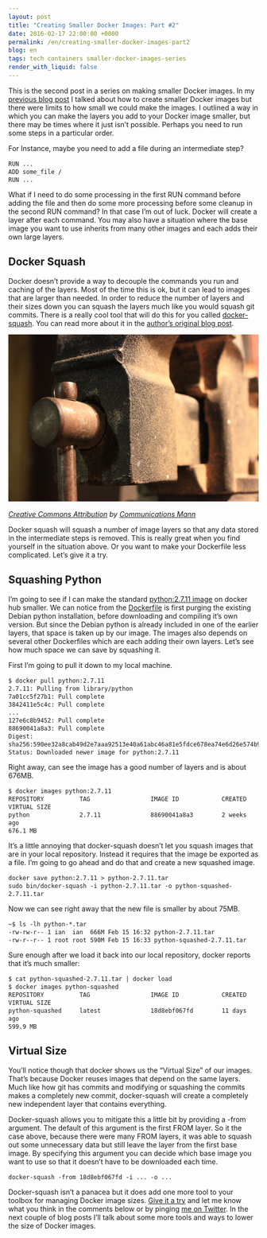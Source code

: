 ```yaml
---
layout: post
title: "Creating Smaller Docker Images: Part #2"
date: 2016-02-17 22:00:00 +0000
permalink: /en/creating-smaller-docker-images-part2
blog: en
tags: tech containers smaller-docker-images-series
render_with_liquid: false
---
```


This is the second post in a series on making smaller Docker images. In my [previous blog post](https://www.ianlewis.org/en/creating-smaller-docker-images) I talked about how to create smaller Docker images but there were limits to
how small we could make the images. I outlined a way in which you can make the
layers you add to your Docker image smaller, but there may be times where it
just isn’t possible. Perhaps you need to run some steps in a particular order.

For Instance, maybe you need to add a file during an intermediate step?

```docker
RUN ...
ADD some_file /
RUN ...
```

What if I need to do some processing in the first RUN command before adding the
file and then do some more processing before some cleanup in the second RUN
command? In that case I’m out of luck. Docker will create a layer after each
command. You may also have a situation where the base image you want to use
inherits from many other images and each adds their own large layers.

## Docker Squash

Docker doesn’t provide a way to decouple the commands you run and caching of
the layers. Most of the time this is ok, but it can lead to images that are
larger than needed. In order to reduce the number of layers and their sizes
down you can squash the layers much like you would squash git commits. There is
a really cool tool that will do this for you called [docker-squash](https://github.com/jwilder/docker-squash). You can read more about it in the [author’s original blog post](http://jasonwilder.com/blog/2014/08/19/squashing-docker-images/).

![Vise](/assets/images/748/vise.jpg)

_[Creative Commons Attribution](https://creativecommons.org/licenses/by/2.0/) by [Communications Mann](https://www.flickr.com/photos/spenceannaaug18/7069654045/in/photolist-bLHPQZ-aF3qHd-aEq79z-8yQzQt-5jDvQ8-aEYmdF-aEx66j-5EZwFg-dSBZFb-2Ypqdi-5Uw2gF-3b1dmA-3aVF7M-dZF1V5-a55maH-6tXnaY-qAJkzw-bEVr7X-e4dngq-2ystn-eA1PU6-aFMxwn-9YReBh-4jkvuR-efUaTT-dZEXQU-dZFrq5-f4AToE-ngJPnE-7Hc1gx-bDaK7t-dnGexK-d9J17o-kwCjdU-snrBcV-dg7aAX-tTDMUC-7NFwDp-iYLYD7-tTMWt6-cYuZob-64Tpi-ekJEBJ-dvB96q-7NFwRR-8H7DAm-8H7DzL-747sy4-bLjCEX-bxpW8E)_

Docker squash will squash a number of image layers so that any data stored in
the intermediate steps is removed. This is really great when you find yourself
in the situation above. Or you want to make your Dockerfile less complicated.
Let’s give it a try.

## Squashing Python

I’m going to see if I can make the standard [python:2.7.11 image](https://hub.docker.com/_/python/) on docker hub smaller. We can notice from the [Dockerfile](https://github.com/docker-library/python/blob/master/2.7/Dockerfile) is first purging the existing Debian python installation, before downloading
and compiling it’s own version. But since the Debian python is already included
in one of the earlier layers, that space is taken up by our image. The images
also depends on several other Dockerfiles which are each adding their own
layers. Let’s see how much space we can save by squashing it.

First I’m going to pull it down to my local machine.

```shell
$ docker pull python:2.7.11
2.7.11: Pulling from library/python
7a01cc5f27b1: Pull complete
3842411e5c4c: Pull complete
...
127e6c8b9452: Pull complete
88690041a8a3: Pull complete
Digest: sha256:590ee32a8cab49d2e7aaa92513e40a61abc46a81e5fdce678ea74e6d26e574b9
Status: Downloaded newer image for python:2.7.11
```

Right away, can see the image has a good number of layers and is about 676MB.

```shell
$ docker images python:2.7.11
REPOSITORY          TAG                 IMAGE ID            CREATED
VIRTUAL SIZE
python              2.7.11              88690041a8a3        2 weeks ago
676.1 MB
```

It’s a little annoying that docker-squash doesn’t let you squash images that
are in your local repository. Instead it requires that the image be exported as
a file. I’m going to go ahead and do that and create a new squashed image.

```shell
docker save python:2.7.11 > python-2.7.11.tar
sudo bin/docker-squash -i python-2.7.11.tar -o python-squashed-2.7.11.tar
```

Now we can see right away that the new file is smaller by about 75MB.

```shell
~$ ls -lh python-*.tar
-rw-rw-r-- 1 ian  ian  666M Feb 15 16:32 python-2.7.11.tar
-rw-r--r-- 1 root root 590M Feb 15 16:33 python-squashed-2.7.11.tar
```

Sure enough after we load it back into our local repository, docker reports
that it’s much smaller:

```shell
$ cat python-squashed-2.7.11.tar | docker load
$ docker images python-squashed
REPOSITORY          TAG                 IMAGE ID            CREATED
VIRTUAL SIZE
python-squashed     latest              18d8ebf067fd        11 days ago
599.9 MB
```

## Virtual Size

You’ll notice though that docker shows us the “Virtual Size” of our images.
That’s because Docker reuses images that depend on the same layers. Much like
how git has commits and modifying or squashing the commits makes a completely
new commit, docker-squash will create a completely new independent layer that
contains everything.

Docker-squash allows you to mitigate this a little bit by providing a -from
argument. The default of this argument is the first FROM layer. So it the case
above, because there were many FROM layers, it was able to squash out some
unnecessary data but still leave the layer from the first base image. By
specifying this argument you can decide which base image you want to use so
that it doesn’t have to be downloaded each time.

```shell
docker-squash -from 18d8ebf067fd -i ... -o ...
```

Docker-squash isn’t a panacea but it does add one more tool to your toolbox for
managing Docker image sizes. [Give it a try](https://github.com/jwilder/docker-squash) and let me know what you think in the comments below or by pinging [me on Twitter](https://twitter.com/IanMLewis). In the next couple of blog posts I’ll talk about some more tools and ways to
lower the size of Docker images.
